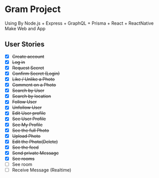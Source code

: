 # Gram Project

Using By Node.js + Express + GraphQL + Prisma + React + ReactNative Make Web and App

## User Stories

- [x] ~~Create account~~
- [x] ~~Log in~~
- [x] ~~Request Secret~~
- [x] ~~Confirm Secret (Login)~~
- [x] ~~Like / Unlike a Photo~~
- [x] ~~Comment on a Photo~~
- [x] ~~Search by User~~
- [x] ~~Search by location~~
- [x] ~~Follow User~~
- [x] ~~Unfollow User~~
- [x] ~~Edit User profile~~
- [x] ~~See User Profile~~
- [x] ~~See My Profile~~
- [x] ~~See the full Photo~~
- [x] ~~Upload Photo~~
- [x] ~~Edit the Photo(Delete)~~
- [x] ~~See the feed~~
- [x] ~~Send private Message~~
- [x] ~~See rooms~~
- [ ] See room
- [ ] Receive Message (Realtime)
